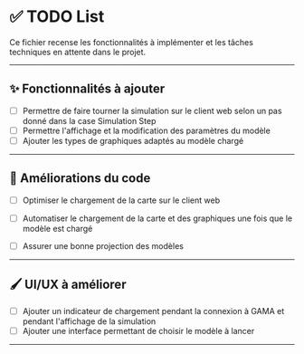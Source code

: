 # ✅ TODO List

Ce fichier recense les fonctionnalités à implémenter et les tâches techniques en attente dans le projet.

---

## ✨ Fonctionnalités à ajouter

- [ ] Permettre de faire tourner la simulation sur le client web selon un pas donné dans la case Simulation Step
- [ ] Permettre l'affichage et la modification des paramètres du modèle
- [ ] Ajouter les types de graphiques adaptés au modèle chargé

---

## 🧼 Améliorations du code

- [ ] Optimiser le chargement de la carte sur le client web
- [ ] Automatiser le chargement de la carte et des graphiques une fois que le modèle est chargé
- [ ] Assurer une bonne projection des modèles


---

## 🖌️ UI/UX à améliorer

- [ ] Ajouter un indicateur de chargement pendant la connexion à GAMA et pendant l'affichage de la simulation
- [ ] Ajouter une interface permettant de choisir le modèle à lancer

---



